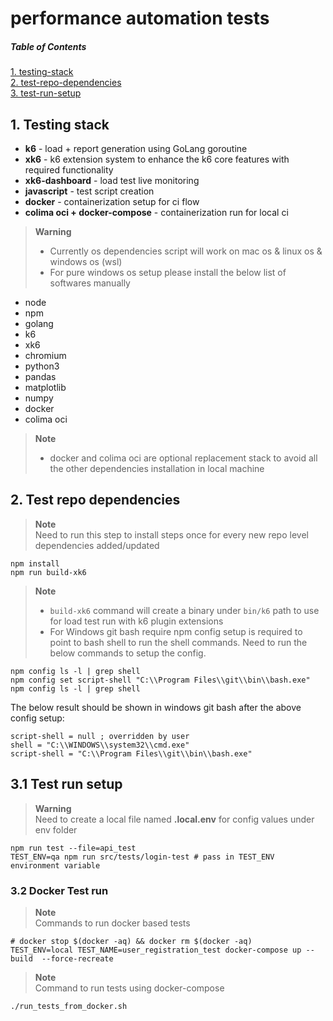 # performance automation tests

##### Table of Contents  
[1. testing-stack](#testing-stack)  
[2. test-repo-dependencies](#repo-deps)  
[3. test-run-setup](#test-run)  

<a name="testing-stack"></a>  

## 1. Testing stack

- **k6** - load + report generation using GoLang goroutine  
- **xk6** - k6 extension system to enhance the k6 core features with required functionality 
- **xk6-dashboard** - load test live monitoring  
- **javascript** - test script creation  
- **docker** - containerization setup for ci flow
- **colima oci + docker-compose** - containerization run for local ci

> **Warning**  
> - Currently os dependencies script will work on mac os & linux os & windows os (wsl)  
> - For pure windows os setup please install the below list of softwares manually
- node  
- npm  
- golang  
- k6  
- xk6    
- chromium 
- python3
- pandas 
- matplotlib
- numpy
- docker 
- colima oci

> **Note**  
> - docker and colima oci are optional replacement stack to avoid all the other dependencies installation in local machine


<a name="repo-deps"></a>

## 2. Test repo dependencies  
> **Note**   
> Need to run this step to install steps once for every new repo level dependencies added/updated   
```shell
npm install
npm run build-xk6
```
> **Note**  
> - ```build-xk6``` command will create a binary under ```bin/k6``` path to use for load test run with k6 plugin extensions 
> - For Windows git bash require npm config setup is required to point to bash shell to run the shell commands. Need to run the below commands to setup the config. 
```shell
npm config ls -l | grep shell
npm config set script-shell "C:\\Program Files\\git\\bin\\bash.exe"
npm config ls -l | grep shell
```
The below result should be shown in windows git bash after the above config setup: 
```shell
script-shell = null ; overridden by user
shell = "C:\\WINDOWS\\system32\\cmd.exe"
script-shell = "C:\\Program Files\\git\\bin\\bash.exe"
```


<a name="test-run"></a>   

## 3.1 Test run setup   
> **Warning**  
> Need to create a local file named **.local.env**  for config values under env folder
```shell
npm run test --file=api_test
TEST_ENV=qa npm run src/tests/login-test # pass in TEST_ENV environment variable
```


### 3.2 Docker Test run 
> **Note**  
> Commands to run docker based tests 
```shell
# docker stop $(docker -aq) && docker rm $(docker -aq)
TEST_ENV=local TEST_NAME=user_registration_test docker-compose up --build  --force-recreate 
```

> **Note**  
> Command to run tests using docker-compose 
```shell
./run_tests_from_docker.sh
```
 
